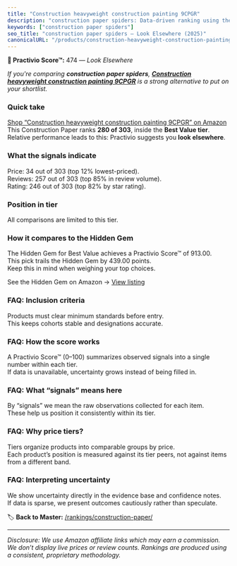 ```yaml
---
title: "Construction heavyweight construction painting 9CPGR"
description: "construction paper spiders: Data-driven ranking using the Practivio Score™. Positioned by quality, value, demand, findability, momentum."
keywords: ["construction paper spiders"]
seo_title: "construction paper spiders — Look Elsewhere (2025)"
canonicalURL: "/products/construction-heavyweight-construction-painting-9cpgr-B07SYC8WPB/"
---
```


**🚫 Practivio Score™:** 474 — _Look Elsewhere_


*If you're comparing **construction paper spiders**, **[Construction heavyweight construction painting 9CPGR](https://www.amazon.com/dp/B07SYC8WPB?tag=practivio-20)** is a strong alternative to put on your shortlist.*
### Quick take
[Shop “Construction heavyweight construction painting 9CPGR” on Amazon](https://www.amazon.com/dp/B07SYC8WPB?tag=practivio-20)
This Construction Paper ranks **280 of 303**, inside the **Best Value tier**.  
Relative performance leads to this: Practivio suggests you **look elsewhere**.

### What the signals indicate
Price: 34 out of 303 (top 12% lowest-priced).  
Reviews: 257 out of 303 (top 85% in review volume).  
Rating: 246 out of 303 (top 82% by star rating).  

### Position in tier
All comparisons are limited to this tier.

### How it compares to the Hidden Gem
The Hidden Gem for Best Value achieves a Practivio Score™ of 913.00.  
This pick trails the Hidden Gem by 439.00 points.  
Keep this in mind when weighing your top choices.  

See the Hidden Gem on Amazon → [View listing](https://www.amazon.com/dp/B01LX0UJBN?tag=practivio-20)

### FAQ: Inclusion criteria
Products must clear minimum standards before entry.  
This keeps cohorts stable and designations accurate.

### FAQ: How the score works
A Practivio Score™ (0–100) summarizes observed signals into a single number within each tier.  
If data is unavailable, uncertainty grows instead of being filled in.

### FAQ: What “signals” means here
By “signals” we mean the raw observations collected for each item.  
These help us position it consistently within its tier.

### FAQ: Why price tiers?
Tiers organize products into comparable groups by price.  
Each product’s position is measured against its tier peers, not against items from a different band.

### FAQ: Interpreting uncertainty
We show uncertainty directly in the evidence base and confidence notes.  
If data is sparse, we present outcomes cautiously rather than speculate.


🏷️ **Back to Master:** [/rankings/construction-paper/](/rankings/construction-paper/)

---
_Disclosure: We use Amazon affiliate links which may earn a commission. We don’t display live prices or review counts. Rankings are produced using a consistent, proprietary methodology._
